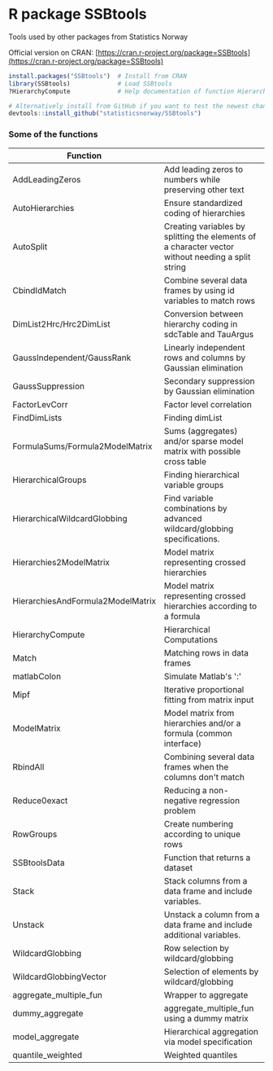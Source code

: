 # R package SSBtools

Tools used by other packages from Statistics Norway

Official version on CRAN: [https://cran.r-project.org/package=SSBtools](https://cran.r-project.org/package=SSBtools)


```r
install.packages("SSBtools")  # Install from CRAN 
library(SSBtools)             # Load SSBtools
?HierarchyCompute             # Help documentation of function HierarchyCompute

# Alternatively install from GitHub if you want to test the newest changes
devtools::install_github("statisticsnorway/SSBtools") 
```

### Some of the functions

 Function        |   |
| ---------------------------- | -------------------------------------------------------------- |
| AddLeadingZeros | Add leading zeros to numbers while preserving other text |
| AutoHierarchies | Ensure standardized coding of hierarchies
| AutoSplit	| Creating variables by splitting the elements of a character vector without needing a split string |
| CbindIdMatch |	Combine several data frames by using id variables to match rows |
| DimList2Hrc/Hrc2DimList |	Conversion between hierarchy coding in sdcTable and TauArgus |
| GaussIndependent/GaussRank |  Linearly independent rows and columns by Gaussian elimination |
| GaussSuppression | Secondary suppression by Gaussian elimination |
| FactorLevCorr |	Factor level correlation |
| FindDimLists |	Finding dimList |
| FormulaSums/Formula2ModelMatrix |	Sums (aggregates) and/or sparse model matrix with possible cross table |
| HierarchicalGroups |	Finding hierarchical variable groups |
| HierarchicalWildcardGlobbing |	Find variable combinations by advanced wildcard/globbing specifications. |
| Hierarchies2ModelMatrix |	Model matrix representing crossed hierarchies
| HierarchiesAndFormula2ModelMatrix |	Model matrix representing crossed hierarchies according to a formula
| HierarchyCompute |	Hierarchical Computations |
| Match |	Matching rows in data frames |
| matlabColon |	Simulate Matlab's ':' |
| Mipf |	Iterative proportional fitting from matrix input |
| ModelMatrix |	Model matrix from hierarchies and/or a formula (common interface) |
| RbindAll |	Combining several data frames when the columns don't match |
| Reduce0exact |	Reducing a non-negative regression problem |
| RowGroups |	Create numbering according to unique rows |
| SSBtoolsData |	Function that returns a dataset |
| Stack |	Stack columns from a data frame and include variables. |
| Unstack |	Unstack a column from a data frame and include additional variables. |
| WildcardGlobbing |	Row selection by wildcard/globbing |
| WildcardGlobbingVector |	Selection of elements by wildcard/globbing |
| aggregate_multiple_fun |	Wrapper to aggregate |
| dummy_aggregate |	aggregate_multiple_fun using a dummy matrix |
| model_aggregate |	Hierarchical aggregation via model specification |
| quantile_weighted |	Weighted quantiles |
